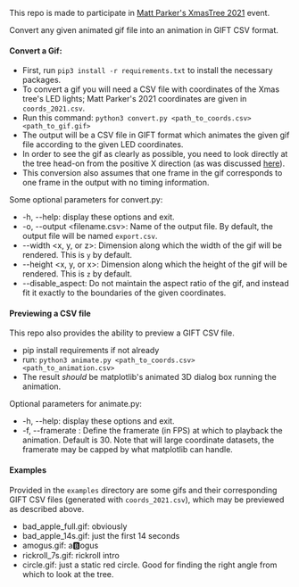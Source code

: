 This repo is made to participate in [Matt Parker's XmasTree 2021](https://github.com/standupmaths/xmastree2021) event.

Convert any given animated gif file into an animation in GIFT CSV format.

#### Convert a Gif:
- First, run `pip3 install -r requirements.txt` to install the necessary packages.  
- To convert a gif you will need a CSV file with coordinates of the Xmas tree's LED lights; Matt Parker's 2021 coordinates are given in `coords_2021.csv`.  
- Run this command:  `python3 convert.py <path_to_coords.csv> <path_to_gif.gif>`
- The output will be a CSV file in GIFT format which animates the given gif file according to the given LED coordinates.  
- In order to see the gif as clearly as possible, you need to look directly at the tree head-on from the positive X direction (as was discussed [here](https://github.com/standupmaths/xmastree2021/issues/21#issuecomment-1002297485)).
- This conversion also assumes that one frame in the gif corresponds to one frame in the output with no timing information.

Some optional parameters for convert.py:
- -h, --help:  display these options and exit.
- -o, --output <filename.csv>: Name of the output file. By default, the output file will be named `export.csv`.
- --width <x, y, or z>: Dimension along which the width of the gif will be rendered. This is `y` by default.
- --height <x, y, or x>: Dimension along which the height of the gif will be rendered. This is `z` by default.
- --disable_aspect: Do not maintain the aspect ratio of the gif, and instead fit it exactly to the boundaries of the given coordinates.


#### Previewing a CSV file
This repo also provides the ability to preview a GIFT CSV file.
- pip install requirements if not already
- run: `python3 animate.py <path_to_coords.csv> <path_to_animation.csv>`
- The result *should* be matplotlib's animated 3D dialog box running the animation.

Optional parameters for animate.py:
- -h, --help: display these options and exit.
- -f, --framerate <integer>: Define the framerate (in FPS) at which to playback the animation. Default is 30. Note that will large coordinate datasets, the framerate may be capped by what matplotlib can handle.


#### Examples
Provided in the `examples` directory are some gifs and their corresponding GIFT CSV files (generated with `coords_2021.csv`), which may be previewed as described above.
- bad_apple_full.gif: obviously
- bad_apple_14s.gif: just the first 14 seconds
- amogus.gif: a🅱ogus
- rickroll_7s.gif: rickroll intro
- circle.gif: just a static red circle. Good for finding the right angle from which to look at the tree.